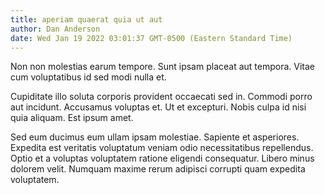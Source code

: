 ```yaml
---
title: aperiam quaerat quia ut aut
author: Dan Anderson
date: Wed Jan 19 2022 03:01:37 GMT-0500 (Eastern Standard Time)
---
```

Non non molestias earum tempore. Sunt ipsam placeat aut tempora. Vitae cum voluptatibus id sed modi nulla et.

 Cupiditate illo soluta corporis provident occaecati sed in. Commodi porro aut incidunt. Accusamus voluptas et. Ut et excepturi. Nobis culpa id nisi quia aliquam. Est ipsum amet.

 Sed eum ducimus eum ullam ipsam molestiae. Sapiente et asperiores. Expedita est veritatis voluptatum veniam odio necessitatibus repellendus. Optio et a voluptas voluptatem ratione eligendi consequatur. Libero minus dolorem velit. Numquam maxime rerum adipisci corrupti quam expedita voluptatem.
